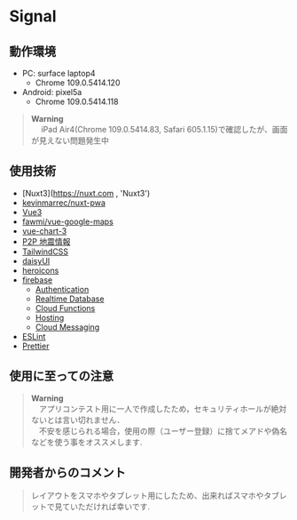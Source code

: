 # Signal

## 動作環境

- PC: surface laptop4
  - Chrome 109.0.5414.120
- Android: pixel5a
  - Chrome 109.0.5414.118

> **Warning**  
> 　 iPad Air4(Chrome 109.0.5414.83, Safari 605.1.15)で確認したが、画面が見えない問題発生中

## 使用技術

- [Nuxt3](https://nuxt.com , 'Nuxt3')
- [kevinmarrec/nuxt-pwa](https://github.com/kevinmarrec/nuxt-pwa-module, 'kevinmarrec/nuxt-pwa')
- [Vue3](https://v3.ja.vuejs.org, 'Vue3')
- [fawmi/vue-google-maps](https://github.com/fawmi/vue-google-maps, 'fawmi/vue-google-maps')
- [vue-chart-3](https://vue-chart-3.netlify.app, 'vue-chart-3')
- [P2P 地震情報](https://www.p2pquake.net, 'P2P地震情報')
- [TailwindCSS](https://tailwindcss.com, 'TailwindCSS')
- [daisyUI](https://daisyui.com, 'daisyUI')
- [heroicons](https://heroicons.com, 'heroicons')
- [firebase](https://firebase.google.com, 'firebase')
  - [Authentication](https://firebase.google.com/docs/auth, 'Authentication')
  - [Realtime Database](https://firebase.google.com/docs/database, 'Realtime Database')
  - [Cloud Functions](https://firebase.google.com/docs/functions, 'Cloud Functions')
  - [Hosting](https://firebase.google.com/docs/hosting, 'Hosting')
  - [Cloud Messaging](https://firebase.google.com/docs/cloud-messaging, 'Cloud Messaging')
- [ESLint](https://eslint.org/, 'ESLint')
- [Prettier](https://prettier.io/, 'Prettier')

## 使用に至っての注意

> **Warning**  
> 　アプリコンテスト用に一人で作成したため，セキュリティホールが絶対ないとは言い切れません．  
> 　不安を感じられる場合，使用の際（ユーザー登録）に捨てメアドや偽名などを使う事をオススメします.

## 開発者からのコメント
>   レイアウトをスマホやタブレット用にしたため、出来ればスマホやタブレットで見ていただければ幸いです. 
